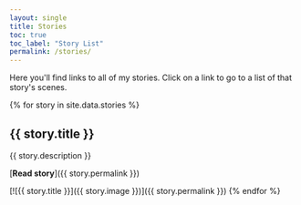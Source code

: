 ```yaml
---
layout: single
title: Stories
toc: true
toc_label: "Story List"
permalink: /stories/
---
```


Here you'll find links to all of my stories. Click on a link to go to a list of that story's scenes.

{% for story in site.data.stories %}

## {{ story.title }}
  
  {{ story.description }}
  
  [**Read story**]({{ story.permalink }})

  [![{{ story.title }}]({{ story.image }})]({{ story.permalink }})
{% endfor %}
